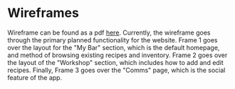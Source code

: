 # Wireframes

Wireframe can be found as a pdf [here](wireframe.pdf). Currently, the wireframe goes through the primary planned functionality for the website. Frame 1 goes over the layout for the "My Bar" section, which is the default homepage, and method of browsing existing recipes and inventory. Frame 2 goes over the layout of the "Workshop" section, which includes how to add and edit recipes. Finally, Frame 3 goes over the "Comms" page, which is the social feature of the app.
